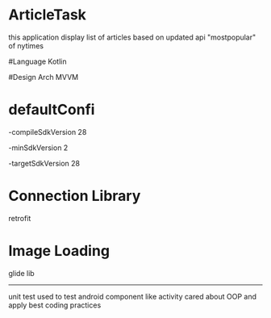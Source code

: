# ArticleTask

this application display list of articles based on updated api "mostpopular" of nytimes 

#Language
Kotlin

#Design Arch
MVVM

# defaultConfi
-compileSdkVersion 28 

-minSdkVersion 2

-targetSdkVersion 28


# Connection Library
retrofit

# Image Loading
glide lib

------------
unit test used to test android component like activity
cared about OOP and apply best	coding	practices
